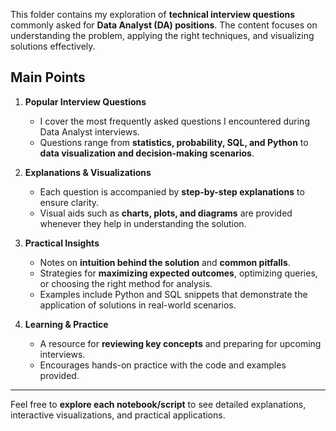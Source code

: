 This folder contains my exploration of **technical interview questions** commonly asked for **Data Analyst (DA) positions**. The content focuses on understanding the problem, applying the right techniques, and visualizing solutions effectively.  

## Main Points

1. **Popular Interview Questions**
   - I cover the most frequently asked questions I encountered during Data Analyst interviews.
   - Questions range from **statistics, probability, SQL, and Python** to **data visualization and decision-making scenarios**.

2. **Explanations & Visualizations**
   - Each question is accompanied by **step-by-step explanations** to ensure clarity.
   - Visual aids such as **charts, plots, and diagrams** are provided whenever they help in understanding the solution.

3. **Practical Insights**
   - Notes on **intuition behind the solution** and **common pitfalls**.
   - Strategies for **maximizing expected outcomes**, optimizing queries, or choosing the right method for analysis.
   - Examples include Python and SQL snippets that demonstrate the application of solutions in real-world scenarios.

4. **Learning & Practice**
   - A resource for **reviewing key concepts** and preparing for upcoming interviews.
   - Encourages hands-on practice with the code and examples provided.

---

Feel free to **explore each notebook/script** to see detailed explanations, interactive visualizations, and practical applications.

